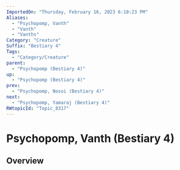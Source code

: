 ```yaml
---
ImportedOn: "Thursday, February 16, 2023 6:10:23 PM"
Aliases:
  - "Psychopomp, Vanth"
  - "Vanth"
  - "Vanths"
Category: "Creature"
Suffix: "Bestiary 4"
Tags:
  - "Category/Creature"
parent:
  - "Psychopomp (Bestiary 4)"
up:
  - "Psychopomp (Bestiary 4)"
prev:
  - "Psychopomp, Nosoi (Bestiary 4)"
next:
  - "Psychopomp, Yamaraj (Bestiary 4)"
RWtopicId: "Topic_8317"
---
```

# Psychopomp, Vanth (Bestiary 4)
## Overview
